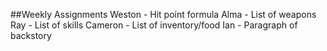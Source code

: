 ##Weekly Assignments
Weston - Hit point formula
Alma - List of weapons
Ray - List of skills
Cameron - List of inventory/food
Ian - Paragraph of backstory


